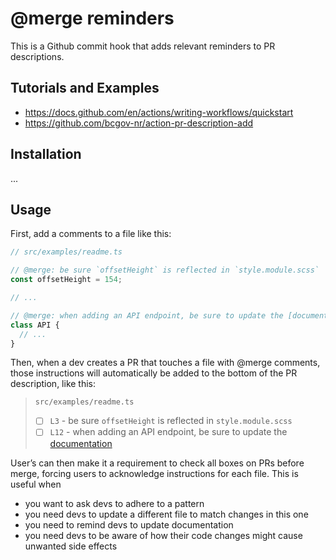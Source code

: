 # @merge reminders

This is a Github commit hook that adds relevant reminders to PR descriptions.

## Tutorials and Examples

- https://docs.github.com/en/actions/writing-workflows/quickstart 
- https://github.com/bcgov-nr/action-pr-description-add

## Installation

...

## Usage

First, add a comments to a file like this:

```ts
// src/examples/readme.ts

// @merge: be sure `offsetHeight` is reflected in `style.module.scss`
const offsetHeight = 154;

// ...

// @merge: when adding an API endpoint, be sure to update the [documentation](https://docs.example.com)
class API {
  // ...
}
```

Then, when a dev creates a PR that touches a file with @merge comments, those instructions will automatically be added to the bottom of the PR description, like this:

> `src/examples/readme.ts`
> - [ ] `L3` - be sure `offsetHeight` is reflected in `style.module.scss`
> - [ ] `L12` - when adding an API endpoint, be sure to update the [documentation](https://docs.example.com)

User’s can then make it a requirement to check all boxes on PRs before merge, forcing users to acknowledge instructions for each file. This is useful when
- you want to ask devs to adhere to a pattern
- you need devs to update a different file to match changes in this one
- you need to remind devs to update documentation
- you need devs to be aware of how their code changes might cause unwanted side effects

